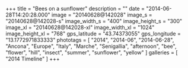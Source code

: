 +++
title = "Bees on a sunflower"
description = ""
date = "2014-06-28T14:20:28.000"
image = "20140628@142028"
image_s = "20140628@142028-s"
image_width_s = "400"
image_height_s = "300"
image_xl = "20140628@142028-xl"
image_width_xl = "1024"
image_height_xl = "768"
gps_latitude = "43.74373055"
gps_longitude = "13.1772971833333"
phototags = [ "2014", "2014-06", "2014-06-28", "Ancona", "Europe", "Italy", "Marche", "Senigallia", "afternoon", "bee", "flower", "hill", "insect", "summer", "sunflower", "yellow" ]
galleries = [ "2014 Timeline" ]
+++
